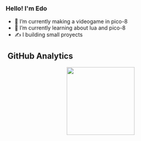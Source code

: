 ### Hello! I'm Edo

- 🔭 I’m currently making a videogame in pico-8
- 🌱 I’m currently learning about lua and pico-8
- ✍️ I building small proyects

<!-- GitHub Analytics -->
## &nbsp;GitHub Analytics

<p align="center">
<a href="https://github.com/yosoybartsolo">
  <img height="180em" src="https://github-readme-stats-eight-theta.vercel.app/api?username=edopalomino&show_icons=true&theme=algolia&include_all_commits=true&count_private=true"/>
</a>
</p>
